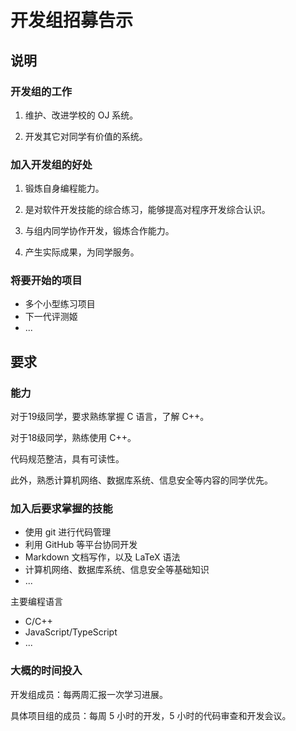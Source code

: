 # 开发组招募告示

## 说明

### 开发组的工作

1. 维护、改进学校的 OJ 系统。

2. 开发其它对同学有价值的系统。

### 加入开发组的好处

1. 锻炼自身编程能力。

2. 是对软件开发技能的综合练习，能够提高对程序开发综合认识。

3. 与组内同学协作开发，锻炼合作能力。

4. 产生实际成果，为同学服务。

### 将要开始的项目

+ 多个小型练习项目 
+ 下一代评测姬
+ ...

## 要求

### 能力

对于19级同学，要求熟练掌握 C 语言，了解 C++。

对于18级同学，熟练使用 C++。

代码规范整洁，具有可读性。

此外，熟悉计算机网络、数据库系统、信息安全等内容的同学优先。

### 加入后要求掌握的技能

+ 使用 git 进行代码管理
+ 利用 GitHub 等平台协同开发
+ Markdown 文档写作，以及 LaTeX 语法
+ 计算机网络、数据库系统、信息安全等基础知识
+ ...

主要编程语言

+ C/C++
+ JavaScript/TypeScript
+ ...

### 大概的时间投入

开发组成员：每两周汇报一次学习进展。

具体项目组的成员：每周 5 小时的开发，5 小时的代码审查和开发会议。

